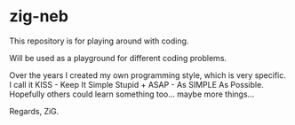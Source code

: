 # zig-neb

This repository is for playing around with coding.

Will be used as a playground for different coding problems.

Over the years I created my own programming style, which is very specific.
I call it KISS - Keep It Simple Stupid
        +  ASAP - As SIMPLE As Possible.
Hopefully others could learn something too... maybe more things...

Regards,  ZiG.
